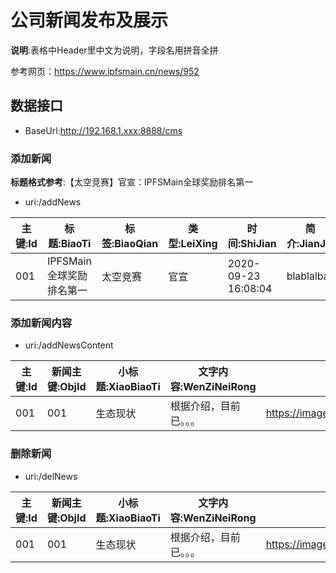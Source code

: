 # 公司新闻发布及展示

**说明**:表格中Header里中文为说明，字段名用拼音全拼

参考网页：https://www.ipfsmain.cn/news/952

## 数据接口

* BaseUrl:http://192.168.1.xxx:8888/cms

### 添加新闻

**标题格式参考**:【太空竞赛】官宣：IPFSMain全球奖励排名第一

* uri:/addNews

|主键:Id |标题:BiaoTi           |标签:BiaoQian   |类型:LeiXing |时间:ShiJian       |简介:JianJie  |
|-------|----------------------|----------------|------------|-------------------|-------------|
|001    |IPFSMain全球奖励排名第一|太空竞赛         |官宣        |2020-09-23 16:08:04|  blablalba  |

### 添加新闻内容

* uri:/addNewsContent

|主键:Id|新闻主键:ObjId|小标题:XiaoBiaoTi|文字内容:WenZiNeiRong |图片链接:TuPian                                                             |
|-------|-------------|----------------|---------------------|------------------------------------------------------------------------------|
|001    |001          |生态现状         |根据介绍，目前已。。。  |https://image.ipfsmain.cn/news/202009/23/87383e3d9a80983bdd2545dbf444889b.png |

### 删除新闻

* uri:/delNews

|主键:Id|新闻主键:ObjId|小标题:XiaoBiaoTi|文字内容:WenZiNeiRong |图片链接:TuPian                                                             |
|-------|-------------|----------------|---------------------|------------------------------------------------------------------------------|
|001    |001          |生态现状         |根据介绍，目前已。。。  |https://image.ipfsmain.cn/news/202009/23/87383e3d9a80983bdd2545dbf444889b.png |



